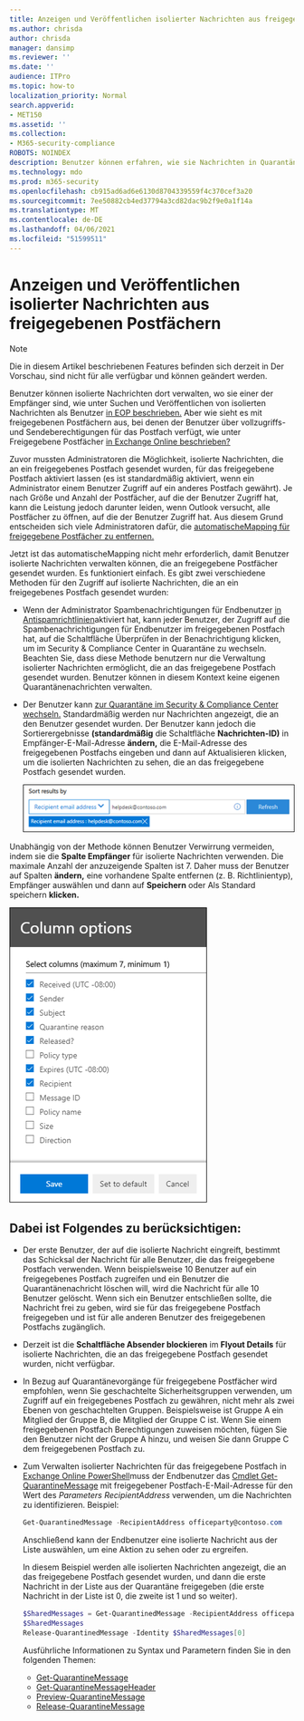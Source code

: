 ```yaml
---
title: Anzeigen und Veröffentlichen isolierter Nachrichten aus freigegebenen Postfächern
ms.author: chrisda
author: chrisda
manager: dansimp
ms.reviewer: ''
ms.date: ''
audience: ITPro
ms.topic: how-to
localization_priority: Normal
search.appverid:
- MET150
ms.assetid: ''
ms.collection:
- M365-security-compliance
ROBOTS: NOINDEX
description: Benutzer können erfahren, wie sie Nachrichten in Quarantäne anzeigen und verwenden, die an freigegebene Postfächer gesendet wurden, für die sie über Berechtigungen verfügen.
ms.technology: mdo
ms.prod: m365-security
ms.openlocfilehash: cb915ad6ad6e6130d8704339559f4c370cef3a20
ms.sourcegitcommit: 7ee50882cb4ed37794a3cd82dac9b2f9e0a1f14a
ms.translationtype: MT
ms.contentlocale: de-DE
ms.lasthandoff: 04/06/2021
ms.locfileid: "51599511"
---
```

# <a name="view-and-release-quarantined-messages-from-shared-mailboxes"></a>Anzeigen und Veröffentlichen isolierter Nachrichten aus freigegebenen Postfächern

> [!NOTE]
> Die in diesem Artikel beschriebenen Features befinden sich derzeit in Der Vorschau, sind nicht für alle verfügbar und können geändert werden.

Benutzer können isolierte Nachrichten dort verwalten, wo sie einer der Empfänger sind, wie unter Suchen und Veröffentlichen von isolierten Nachrichten als Benutzer [in EOP beschrieben.](find-and-release-quarantined-messages-as-a-user.md) Aber wie sieht es mit freigegebenen Postfächern aus, bei denen der Benutzer über vollzugriffs- und Sendeberechtigungen für das Postfach verfügt, wie unter Freigegebene Postfächer [in Exchange Online beschrieben?](/exchange/collaboration-exo/shared-mailboxes)

Zuvor mussten Administratoren die Möglichkeit, isolierte Nachrichten, die an ein freigegebenes Postfach gesendet wurden, für das freigegebene Postfach aktiviert lassen (es ist standardmäßig aktiviert, wenn ein Administrator einem Benutzer Zugriff auf ein anderes Postfach gewährt). Je nach Größe und Anzahl der Postfächer, auf die der Benutzer Zugriff hat,  kann die Leistung jedoch darunter leiden, wenn Outlook versucht, alle Postfächer zu öffnen, auf die der Benutzer Zugriff hat. Aus diesem Grund entscheiden sich viele Administratoren dafür, die [automatischeMapping für freigegebene Postfächer zu entfernen.](/outlook/troubleshoot/profiles-and-accounts/remove-automapping-for-shared-mailbox)

Jetzt ist das automatischeMapping nicht mehr erforderlich, damit Benutzer isolierte Nachrichten verwalten können, die an freigegebene Postfächer gesendet wurden. Es funktioniert einfach. Es gibt zwei verschiedene Methoden für den Zugriff auf isolierte Nachrichten, die an ein freigegebenes Postfach gesendet wurden:

- Wenn der Administrator Spambenachrichtigungen für Endbenutzer [in Antispamrichtlinien](configure-your-spam-filter-policies.md#configure-end-user-spam-notifications)aktiviert hat, kann jeder Benutzer, der  Zugriff auf die Spambenachrichtigungen für Endbenutzer im freigegebenen Postfach hat, auf die Schaltfläche Überprüfen in der Benachrichtigung klicken, um im Security & Compliance Center in Quarantäne zu wechseln. Beachten Sie, dass diese Methode benutzern nur die Verwaltung isolierter Nachrichten ermöglicht, die an das freigegebene Postfach gesendet wurden. Benutzer können in diesem Kontext keine eigenen Quarantänenachrichten verwalten.

- Der Benutzer kann [zur Quarantäne im Security & Compliance Center wechseln.](find-and-release-quarantined-messages-as-a-user.md) Standardmäßig werden nur Nachrichten angezeigt, die an den Benutzer gesendet wurden. Der Benutzer kann jedoch die Sortierergebnisse **(standardmäßig** die Schaltfläche  **Nachrichten-ID)** in Empfänger-E-Mail-Adresse **ändern,** die E-Mail-Adresse des freigegebenen Postfachs eingeben und dann auf Aktualisieren klicken, um die isolierten Nachrichten zu sehen, die an das freigegebene Postfach gesendet wurden.

  ![Sortieren von isolierten Nachrichten nach E-Mail-Adresse des Empfängers.](../../media/quarantine-sort-results-by-recipient-email-address.png)

Unabhängig von der Methode können Benutzer Verwirrung vermeiden, indem sie die **Spalte Empfänger** für isolierte Nachrichten verwenden. Die maximale Anzahl der anzuzeigende Spalten ist 7. Daher muss der Benutzer auf Spalten **ändern,** eine vorhandene Spalte entfernen (z. B. Richtlinientyp), Empfänger auswählen und dann auf **Speichern** oder Als Standard speichern **klicken.** 

  ![Entfernen Sie die Spalte Richtlinientyp, und fügen Sie die Spalte Empfänger zur Quarantäne hinzu.](../../media/quarantine-add-recipient-column.png)

## <a name="things-to-keep-in-mind"></a>Dabei ist Folgendes zu berücksichtigen:

- Der erste Benutzer, der auf die isolierte Nachricht eingreift, bestimmt das Schicksal der Nachricht für alle Benutzer, die das freigegebene Postfach verwenden. Wenn beispielsweise 10 Benutzer auf ein freigegebenes Postfach zugreifen und ein Benutzer die Quarantänenachricht löschen will, wird die Nachricht für alle 10 Benutzer gelöscht. Wenn sich ein Benutzer entschließen sollte, die Nachricht frei zu geben, wird sie für das freigegebene Postfach freigegeben und ist für alle anderen Benutzer des freigegebenen Postfachs zugänglich.

- Derzeit ist die **Schaltfläche Absender blockieren** im **Flyout Details** für isolierte Nachrichten, die an das freigegebene Postfach gesendet wurden, nicht verfügbar.

- In Bezug auf Quarantänevorgänge für freigegebene Postfächer wird empfohlen, wenn Sie geschachtelte Sicherheitsgruppen verwenden, um Zugriff auf ein freigegebenes Postfach zu gewähren, nicht mehr als zwei Ebenen von geschachtelten Gruppen. Beispielsweise ist Gruppe A ein Mitglied der Gruppe B, die Mitglied der Gruppe C ist. Wenn Sie einem freigegebenen Postfach Berechtigungen zuweisen möchten, fügen Sie den Benutzer nicht der Gruppe A hinzu, und weisen Sie dann Gruppe C dem freigegebenen Postfach zu.  

- Zum Verwalten isolierter Nachrichten für das freigegebene Postfach in [Exchange Online PowerShell](/powershell/exchange/connect-to-exchange-online-powershell)muss der Endbenutzer das [Cmdlet Get-QuarantineMessage](/powershell/module/exchange/get-quarantinemessage) mit freigegebener Postfach-E-Mail-Adresse für den Wert des _Parameters RecipientAddress_ verwenden, um die Nachrichten zu identifizieren. Beispiel:

  ```powershell
  Get-QuarantinedMessage -RecipientAddress officeparty@contoso.com
  ```

  Anschließend kann der Endbenutzer eine isolierte Nachricht aus der Liste auswählen, um eine Aktion zu sehen oder zu ergreifen.

  In diesem Beispiel werden alle isolierten Nachrichten angezeigt, die an das freigegebene Postfach gesendet wurden, und dann die erste Nachricht in der Liste aus der Quarantäne freigegeben (die erste Nachricht in der Liste ist 0, die zweite ist 1 und so weiter).

  ```powershell
  $SharedMessages = Get-QuarantinedMessage -RecipientAddress officeparty@contoso.com | select -ExpandProperty Identity
  $SharedMessages
  Release-QuarantinedMessage -Identity $SharedMessages[0]
  ```

  Ausführliche Informationen zu Syntax und Parametern finden Sie in den folgenden Themen:

  - [Get-QuarantineMessage](/powershell/module/exchange/get-quarantinemessage)
  - [Get-QuarantineMessageHeader](/powershell/module/exchange/get-quarantinemessageheader)
  - [Preview-QuarantineMessage](/powershell/module/exchange/preview-quarantinemessage)
  - [Release-QuarantineMessage](/powershell/module/exchange/release-quarantinemessage)
